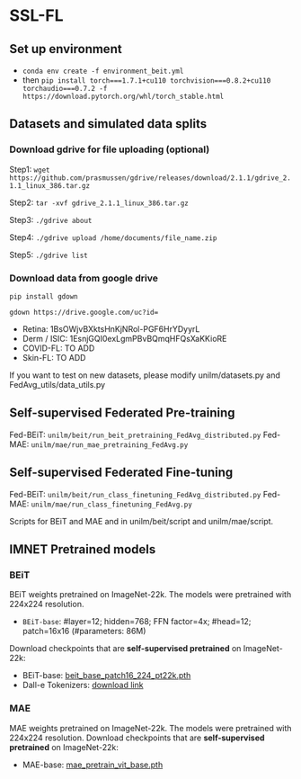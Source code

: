 # SSL-FL

## Set up environment
- ```conda env create -f environment_beit.yml```
- then ```pip install torch===1.7.1+cu110 torchvision===0.8.2+cu110 torchaudio===0.7.2 -f https://download.pytorch.org/whl/torch_stable.html```

## Datasets and simulated data splits
### Download gdrive for file uploading (optional)
Step1: ```wget https://github.com/prasmussen/gdrive/releases/download/2.1.1/gdrive_2.1.1_linux_386.tar.gz```

Step2: ```tar -xvf gdrive_2.1.1_linux_386.tar.gz```

Step3: ```./gdrive about```

Step4: ```./gdrive upload /home/documents/file_name.zip```

Step5: ```./gdrive list```
### Download data from google drive
```pip install gdown```

```gdown https://drive.google.com/uc?id=```

- Retina: 1BsOWjvBXktsHnKjNRol-PGF6HrYDyyrL 
- Derm / ISIC: 1EsnjGQI0exLgmPBvBQmqHFQsXaKKioRE
- COVID-FL: TO ADD
- Skin-FL: TO ADD

If you want to test on new datasets, please modify unilm/datasets.py and FedAvg_utils/data_utils.py

## Self-supervised Federated Pre-training
Fed-BEiT: ```unilm/beit/run_beit_pretraining_FedAvg_distributed.py```
Fed-MAE: ```unilm/mae/run_mae_pretraining_FedAvg.py```

## Self-supervised Federated Fine-tuning
Fed-BEiT: ```unilm/beit/run_class_finetuning_FedAvg_distributed.py```
Fed-MAE: ```unilm/mae/run_class_finetuning_FedAvg.py```

Scripts for BEiT and MAE and in unilm/beit/script and unilm/mae/script.

## IMNET Pretrained models
### BEiT
BEiT weights pretrained on ImageNet-22k. The models were pretrained with 224x224 resolution.
- `BEiT-base`: #layer=12; hidden=768; FFN factor=4x; #head=12; patch=16x16 (#parameters: 86M)

Download checkpoints that are **self-supervised pretrained** on ImageNet-22k:
- BEiT-base: [beit_base_patch16_224_pt22k.pth](https://unilm.blob.core.windows.net/beit/beit_base_patch16_224_pt22k.pth)
- Dall-e Tokenizers: [download link](https://drive.google.com/file/d/1DkXJTQC7ELCoBUwq8j4XNoxe7dkPUEdr/view?usp=sharing)

### MAE
MAE weights pretrained on ImageNet-22k. The models were pretrained with 224x224 resolution.
Download checkpoints that are **self-supervised pretrained** on ImageNet-22k:
- MAE-base: [mae_pretrain_vit_base.pth](https://dl.fbaipublicfiles.com/mae/pretrain/mae_pretrain_vit_base.pth)
